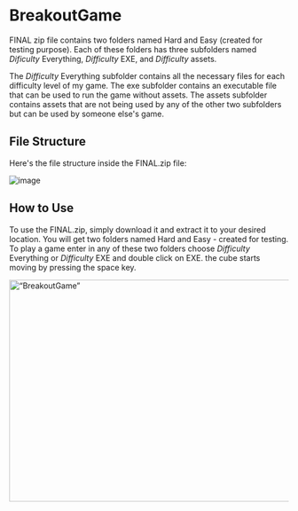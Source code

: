 # BreakoutGame
FINAL zip file contains two folders named Hard and Easy (created for testing purpose). Each of these folders has three subfolders named _Dificulty_ Everything, _Difficulty_ EXE, and _Difficulty_ assets.

The _Difficulty_ Everything subfolder contains all the necessary files for each difficulty level of my game. The exe subfolder contains an executable file that can be used to run the game without assets. The assets subfolder contains assets that are not being used by any of the other two subfolders but can be used by someone else's game.

## File Structure
Here's the file structure inside the FINAL.zip file:

![image](https://user-images.githubusercontent.com/73299629/230613294-4f436162-8256-4500-8077-1c8cd6e5b10a.png)

## How to Use

To use the FINAL.zip, simply download it and extract it to your desired location. You will get two folders named Hard and Easy - created for testing.
To play a game  enter in any of these two folders choose _Difficulty_ Everything or _Difficulty_ EXE
and double click on EXE. 
the cube starts moving by pressing the space key.

<img src="https://user-images.githubusercontent.com/73299629/230613119-f2dcb692-938f-4f9e-83a7-217cec45bd5a.jpg" alt= “BreakoutGame” width="600" height="400">
